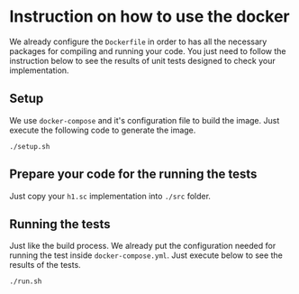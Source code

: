 # Instruction on how to use the docker

We already configure the `Dockerfile` in order to has all the necessary packages for
compiling and running your code. You just need to follow the instruction below to see 
the results of unit tests designed to check your implementation.

## Setup
We use `docker-compose` and it's configuration file to build the image. Just execute the
following code to generate the image.

```shell script
./setup.sh
```

## Prepare your code for the running the tests
Just copy your `h1.sc` implementation into `./src` folder.

## Running the tests
Just like the build process. We already put the configuration needed for running the test
inside `docker-compose.yml`. Just execute below to see the results of the tests.

```shell script
./run.sh
```